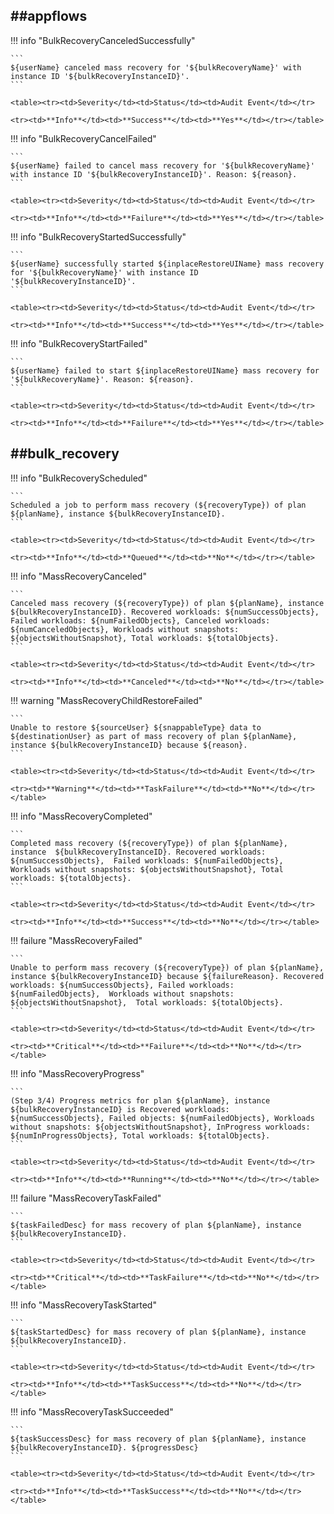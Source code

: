 ##appflows
----

!!! info "BulkRecoveryCanceledSuccessfully"

    ```
    ${userName} canceled mass recovery for '${bulkRecoveryName}' with instance ID '${bulkRecoveryInstanceID}'.
    ```

    <table><tr><td>Severity</td><td>Status</td><td>Audit Event</td></tr>

    <tr><td>**Info**</td><td>**Success**</td><td>**Yes**</td></tr></table>


!!! info "BulkRecoveryCancelFailed"

    ```
    ${userName} failed to cancel mass recovery for '${bulkRecoveryName}' with instance ID '${bulkRecoveryInstanceID}'. Reason: ${reason}.
    ```

    <table><tr><td>Severity</td><td>Status</td><td>Audit Event</td></tr>

    <tr><td>**Info**</td><td>**Failure**</td><td>**Yes**</td></tr></table>


!!! info "BulkRecoveryStartedSuccessfully"

    ```
    ${userName} successfully started ${inplaceRestoreUIName} mass recovery for '${bulkRecoveryName}' with instance ID '${bulkRecoveryInstanceID}'.
    ```

    <table><tr><td>Severity</td><td>Status</td><td>Audit Event</td></tr>

    <tr><td>**Info**</td><td>**Success**</td><td>**Yes**</td></tr></table>


!!! info "BulkRecoveryStartFailed"

    ```
    ${userName} failed to start ${inplaceRestoreUIName} mass recovery for  '${bulkRecoveryName}'. Reason: ${reason}.
    ```

    <table><tr><td>Severity</td><td>Status</td><td>Audit Event</td></tr>

    <tr><td>**Info**</td><td>**Failure**</td><td>**Yes**</td></tr></table>



##bulk_recovery
----

!!! info "BulkRecoveryScheduled"

    ```
    Scheduled a job to perform mass recovery (${recoveryType}) of plan  ${planName}, instance ${bulkRecoveryInstanceID}.
    ```

    <table><tr><td>Severity</td><td>Status</td><td>Audit Event</td></tr>

    <tr><td>**Info**</td><td>**Queued**</td><td>**No**</td></tr></table>


!!! info "MassRecoveryCanceled"

    ```
    Canceled mass recovery (${recoveryType}) of plan ${planName}, instance  ${bulkRecoveryInstanceID}. Recovered workloads: ${numSuccessObjects},  Failed workloads: ${numFailedObjects}, Canceled workloads:  ${numCanceledObjects}, Workloads without snapshots: ${objectsWithoutSnapshot}, Total workloads: ${totalObjects}.
    ```

    <table><tr><td>Severity</td><td>Status</td><td>Audit Event</td></tr>

    <tr><td>**Info**</td><td>**Canceled**</td><td>**No**</td></tr></table>


!!! warning "MassRecoveryChildRestoreFailed"

    ```
    Unable to restore ${sourceUser} ${snappableType} data to ${destinationUser} as part of mass recovery of plan ${planName},  instance ${bulkRecoveryInstanceID} because ${reason}.
    ```

    <table><tr><td>Severity</td><td>Status</td><td>Audit Event</td></tr>

    <tr><td>**Warning**</td><td>**TaskFailure**</td><td>**No**</td></tr></table>


!!! info "MassRecoveryCompleted"

    ```
    Completed mass recovery (${recoveryType}) of plan ${planName}, instance  ${bulkRecoveryInstanceID}. Recovered workloads: ${numSuccessObjects},  Failed workloads: ${numFailedObjects}, Workloads without snapshots: ${objectsWithoutSnapshot}, Total workloads: ${totalObjects}.
    ```

    <table><tr><td>Severity</td><td>Status</td><td>Audit Event</td></tr>

    <tr><td>**Info**</td><td>**Success**</td><td>**No**</td></tr></table>


!!! failure "MassRecoveryFailed"

    ```
    Unable to perform mass recovery (${recoveryType}) of plan ${planName},  instance ${bulkRecoveryInstanceID} because ${failureReason}. Recovered  workloads: ${numSuccessObjects}, Failed workloads: ${numFailedObjects},  Workloads without snapshots: ${objectsWithoutSnapshot},  Total workloads: ${totalObjects}.
    ```

    <table><tr><td>Severity</td><td>Status</td><td>Audit Event</td></tr>

    <tr><td>**Critical**</td><td>**Failure**</td><td>**No**</td></tr></table>


!!! info "MassRecoveryProgress"

    ```
    (Step 3/4) Progress metrics for plan ${planName}, instance  ${bulkRecoveryInstanceID} is Recovered workloads: ${numSuccessObjects}, Failed objects: ${numFailedObjects}, Workloads without snapshots: ${objectsWithoutSnapshot}, InProgress workloads:  ${numInProgressObjects}, Total workloads: ${totalObjects}.
    ```

    <table><tr><td>Severity</td><td>Status</td><td>Audit Event</td></tr>

    <tr><td>**Info**</td><td>**Running**</td><td>**No**</td></tr></table>


!!! failure "MassRecoveryTaskFailed"

    ```
    ${taskFailedDesc} for mass recovery of plan ${planName}, instance  ${bulkRecoveryInstanceID}.
    ```

    <table><tr><td>Severity</td><td>Status</td><td>Audit Event</td></tr>

    <tr><td>**Critical**</td><td>**TaskFailure**</td><td>**No**</td></tr></table>


!!! info "MassRecoveryTaskStarted"

    ```
    ${taskStartedDesc} for mass recovery of plan ${planName}, instance  ${bulkRecoveryInstanceID}.
    ```

    <table><tr><td>Severity</td><td>Status</td><td>Audit Event</td></tr>

    <tr><td>**Info**</td><td>**TaskSuccess**</td><td>**No**</td></tr></table>


!!! info "MassRecoveryTaskSucceeded"

    ```
    ${taskSuccessDesc} for mass recovery of plan ${planName}, instance  ${bulkRecoveryInstanceID}. ${progressDesc}
    ```

    <table><tr><td>Severity</td><td>Status</td><td>Audit Event</td></tr>

    <tr><td>**Info**</td><td>**TaskSuccess**</td><td>**No**</td></tr></table>

